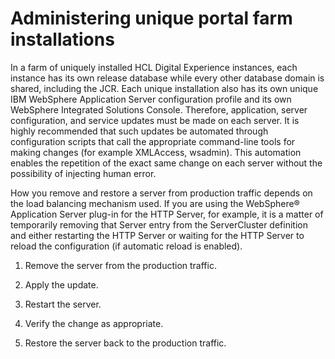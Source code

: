 # Administering unique portal farm installations

In a farm of uniquely installed HCL Digital Experience instances, each instance has its own release database while every other database domain is shared, including the JCR. Each unique installation also has its own unique IBM WebSphere Application Server configuration profile and its own WebSphere Integrated Solutions Console. Therefore, application, server configuration, and service updates must be made on each server. It is highly recommended that such updates be automated through configuration scripts that call the appropriate command-line tools for making changes \(for example XMLAccess, wsadmin\). This automation enables the repetition of the exact same change on each server without the possibility of injecting human error.

How you remove and restore a server from production traffic depends on the load balancing mechanism used. If you are using the WebSphere® Application Server plug-in for the HTTP Server, for example, it is a matter of temporarily removing that Server entry from the ServerCluster definition and either restarting the HTTP Server or waiting for the HTTP Server to reload the configuration \(if automatic reload is enabled\).

1.  Remove the server from the production traffic.

2.  Apply the update.

3.  Restart the server.

4.  Verify the change as appropriate.

5.  Restore the server back to the production traffic.



